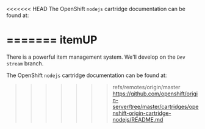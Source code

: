<<<<<<< HEAD
The OpenShift `nodejs` cartridge documentation can be found at:

=======
itemUP
======

There is a powerful item management system.
We'll develop on the `Dev stream` branch.

The OpenShift `nodejs` cartridge documentation can be found at:
>>>>>>> refs/remotes/origin/master
https://github.com/openshift/origin-server/tree/master/cartridges/openshift-origin-cartridge-nodejs/README.md
